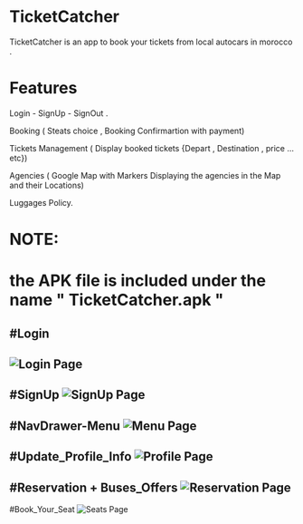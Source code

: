 
# TicketCatcher

TicketCatcher is an app to book your tickets from local autocars in morocco .

# Features

Login - SignUp - SignOut .

Booking ( Steats choice , Booking Confirmartion with payment)

Tickets Management ( Display booked tickets {Depart , Destination , price ... etc})

Agencies ( Google Map with Markers Displaying the agencies in the Map and their Locations)

Luggages Policy.

# NOTE:
# the APK file is included under the name " TicketCatcher.apk "

#Login
--------------------------------------------------
![Login Page](https://i.ibb.co/NZccDYS/login.png)
--------------------------------------------------
#SignUp
![SignUp Page](https://i.ibb.co/MPW9R5J/signup.png)
--------------------------------------------------
#NavDrawer-Menu
![Menu Page](https://i.ibb.co/1fq1vVG/nav.png)
--------------------------------------------------
#Update_Profile_Info
![Profile Page](https://i.ibb.co/GW4198J/profile.png)
--------------------------------------------------
#Reservation + Buses_Offers
![Reservation Page](https://i.ibb.co/PN8WXNJ/offers.png)
--------------------------------------------------
#Book_Your_Seat
![Seats Page](https://i.ibb.co/fkvQGRL/book-seat.png)
